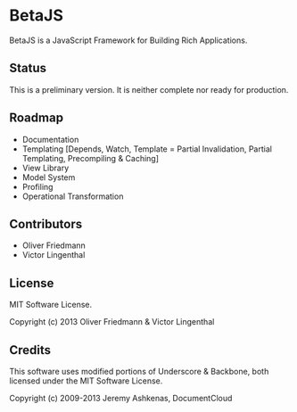 BetaJS
=================

BetaJS is a JavaScript Framework for Building Rich Applications.


## Status
This is a preliminary version. It is neither complete nor ready for production.


## Roadmap
- Documentation
- Templating [Depends, Watch, Template = Partial Invalidation, Partial Templating, Precompiling & Caching]
- View Library
- Model System
- Profiling
- Operational Transformation


## Contributors
- Oliver Friedmann
- Victor Lingenthal


## License
MIT Software License.

Copyright (c) 2013 Oliver Friedmann & Victor Lingenthal


## Credits
This software uses modified portions of Underscore & Backbone, both licensed
under the MIT Software License. 

Copyright (c) 2009-2013 Jeremy Ashkenas, DocumentCloud